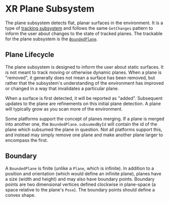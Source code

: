 # XR Plane Subsystem

The plane subsystem detects flat, planar surfaces in the environment. It is a type of [tracking subsystem](index.html#tracking-subsystems) and follows the same `GetChanges` pattern to inform the user about changes to the state of tracked planes. The trackable for the plane subsystem is the [`BoundedPlane`](../api/UnityEngine.XR.ARSubsystems.BoundedPlane.html).

## Plane Lifecycle

The plane subsystem is designed to inform the user about static surfaces. It is not meant to track moving or otherwise dynamic planes. When a plane is "removed", it generally does not mean a surface has been removed, but rather that the subsystem's understanding of the environment has improved or changed in a way that invalidates a particular plane.

When a surface is first detected, it will be reported as "added". Subsequent updates to the plane are refinements on this initial plane detection. A plane will typically grow as you scan more of the environment.

Some platforms support the concept of planes merging. If a plane is merged into another one, the `BoundedPlane.subsumedById` will contain the id of the plane which subsumed the plane in question. Not all platforms support this, and instead may simply remove one plane and make another plane larger to encompass the first.

## Boundary

A `BoundedPlane` is finite (unlike a `Plane`, which is infinite). In addition to a position and orientation (which would define an infinite plane), planes have a size (width and height) and may also have boundary points. Boundary points are two dimensional vertices defined clockwise in plane-space (a space relative to the plane's `Pose`). The boundary points should define a convex shape.
